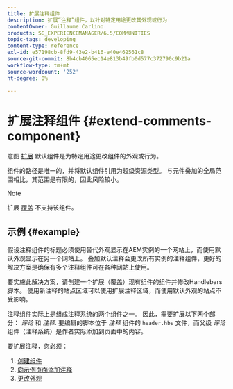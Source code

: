 ```yaml
---
title: 扩展注释组件
description: 扩展“注释”组件，以针对特定用途更改其外观或行为
contentOwner: Guillaume Carlino
products: SG_EXPERIENCEMANAGER/6.5/COMMUNITIES
topic-tags: developing
content-type: reference
exl-id: e57198cb-8fd9-43e2-b416-e40e462561c8
source-git-commit: 8b4cb4065ec14e813b49fb0d577c372790c9b21a
workflow-type: tm+mt
source-wordcount: '252'
ht-degree: 0%

---
```


# 扩展注释组件  {#extend-comments-component}

意图 [扩展](client-customize.md#extensions) 默认组件是为特定用途更改组件的外观或行为。

组件的路径是唯一的，并将默认组件引用为超级资源类型。 与元件叠加的全局范围相比，其范围是有限的，因此风险较小。

>[!NOTE]
>
>扩展 [覆盖](client-customize.md#overlays) 不支持该组件。

## 示例 {#example}

假设注释组件的标题必须使用替代外观显示在AEM实例的一个网站上，而使用默认外观显示在另一个网站上。 叠加默认注释会更改所有实例的注释组件，更好的解决方案是确保有多个注释组件可在各种网站上使用。

要实施此解决方案，请创建一个扩展（覆盖）现有组件的组件并修改Handlebars脚本。 使用新注释的站点区域可以使用扩展注释区域，而使用默认外观的站点不受影响。

注释组件实际上是组成注释系统的两个组件之一。 因此，需要扩展以下两个部分： *评论* 和 *注释*. 要编辑的脚本位于 *注释* 组件的 `header.hbs` 文件，而父级 *评论* 组件（注释系统）是作者实际添加到页面中的内容。

要扩展注释，您必须：

1. [创建组件](extend-create-components.md)
1. [向示例页面添加注释](extend-sample-page.md)
1. [更改外观](extend-alter-appearance.md)
